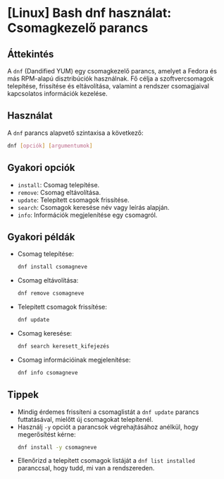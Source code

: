 # [Linux] Bash dnf használat: Csomagkezelő parancs

## Áttekintés
A `dnf` (Dandified YUM) egy csomagkezelő parancs, amelyet a Fedora és más RPM-alapú disztribúciók használnak. Fő célja a szoftvercsomagok telepítése, frissítése és eltávolítása, valamint a rendszer csomagjaival kapcsolatos információk kezelése.

## Használat
A `dnf` parancs alapvető szintaxisa a következő:

```bash
dnf [opciók] [argumentumok]
```

## Gyakori opciók
- `install`: Csomag telepítése.
- `remove`: Csomag eltávolítása.
- `update`: Telepített csomagok frissítése.
- `search`: Csomagok keresése név vagy leírás alapján.
- `info`: Információk megjelenítése egy csomagról.

## Gyakori példák
- Csomag telepítése:
  ```bash
  dnf install csomagneve
  ```

- Csomag eltávolítása:
  ```bash
  dnf remove csomagneve
  ```

- Telepített csomagok frissítése:
  ```bash
  dnf update
  ```

- Csomag keresése:
  ```bash
  dnf search keresett_kifejezés
  ```

- Csomag információinak megjelenítése:
  ```bash
  dnf info csomagneve
  ```

## Tippek
- Mindig érdemes frissíteni a csomaglistát a `dnf update` parancs futtatásával, mielőtt új csomagokat telepítenél.
- Használj `-y` opciót a parancsok végrehajtásához anélkül, hogy megerősítést kérne:
  ```bash
  dnf install -y csomagneve
  ```
- Ellenőrizd a telepített csomagok listáját a `dnf list installed` paranccsal, hogy tudd, mi van a rendszereden.